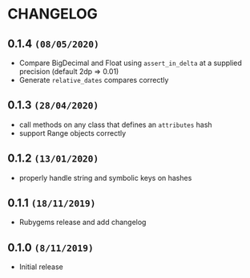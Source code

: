 # CHANGELOG

## 0.1.4 `(08/05/2020)`

 * Compare BigDecimal and Float using `assert_in_delta` at a 
    supplied precision (default 2dp => 0.01)
 * Generate `relative_dates` compares correctly
  
## 0.1.3 `(28/04/2020)`

 * call methods on any class that defines an `attributes` hash
 * support Range objects correctly

## 0.1.2 `(13/01/2020)`

 * properly handle string and symbolic keys on hashes
 
## 0.1.1 `(18/11/2019)`

 * Rubygems release and add changelog

## 0.1.0 `(8/11/2019)`

 * Initial release
